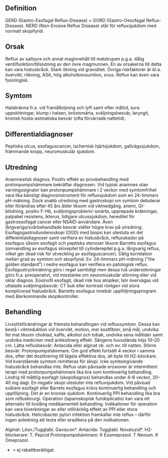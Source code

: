 ## Definition

GERD (Gastro-Esofagal Reflux-Disease) = GORD (Gastro-Oesofagal Reflux-Disease). NERD (Non-Erosive Reflux Disease) står för refluxsjukdom med normalt skopifynd.

## Orsak

Reflux av saltsyra och annat maginnehåll till matstrupen p.g.a. dålig ventilfunktion/tillslutning av den övre magmunnen. En av orsakerna till detta kan vara hiatusbråck. Stark ökning vid graviditet. Övriga riskfaktorer är bl.a. övervikt, rökning, ASA, hög alkoholkonsumtion, snus. Reflux kan även vara fysiologisk.

## Symtom

Halsbränna fr.a. vid framåtböjning och lyft samt efter måltid, sura uppstötningar, klump i halsen, bröstsmärta, sväljningsbesvär, laryngit, kronisk hosta-astmatiska besvär (ofta förvärrade nattetid).

## Differentialdiagnoser

Peptiska ulcus, esofaguscancer, ischemisk hjärtsjukdom, gallvägssjukdom, främmande kropp, neuromuskulär sjukdom.

## Utredning

Anamnestisk diagnos. Positiv effekt av provbehandling med protonpumpshämmare bekräftar diagnosen. Vid typisk anamnes utan varningssignaler kan protonpumpshämmare i 2 veckor med symtomfrihet vara lika känsligt diagnosinstrument för refluxsjukdom som en 24-timmars pH-mätning. Dock snabb utredning med gastroskopi om symtom debuterar eller förändras efter 45 års ålder liksom vid viktnedgång, anemi, GI-blödning, positiv F-Hb, sväljningsproblem/-smärta, upprepade kräkningar, palpabel resistens, ikterus, tidigare ulcussjukdom, hereditet för gastroesofagal cancer eller NSAID-användare. Även långvariga/svårbehandlade besvär ställer högre krav på utredning.
Esofagogastroduodenoskopi (OGD) med biopsi kan utesluta en del differentialdiagnoser samt verifiera ev hiatusbråck, refluxskador på esofagus såsom esofagit och peptiska stenoser liksom Barretts esofagus (omvandling av esofagus skivepitel till cylinderepitel p.g.a. långvarig reflux, vilket ger ökad risk för utveckling av esofaguscancer). Dålig korrelation mellan grad av symtom och skopifynd. Ev. 24-timmars pH-mätning (”the golden standard”) i nedre esofagus kan verifiera en patologisk reflux. Esofagustryckmätning görs i regel samtidigt men dessa två undersökningar görs fr.a. preoperativt, vid misstanke om neuromuskulär störning eller vid oklar diagnos. Eosinofil esofagit, ökad risk hos atopiker, bör övervägas vid uttalade sväljningsbesvär. CT buk eller kontrast röntgen vid stora komplicerad hiatusbråck.
Barretts esofagus innebär uppföljningsprogram med återkommande skopikontroller.

## Behandling

Livsstilsförändringar är främsta behandlingen vid refluxsymtom. Dessa kan bestå i viktreduktion vid övervikt, motion, mer kostfibrer, små mål, undvika fet mat liksom choklad, kaffe, alkohol och tobak, undvika sena måltider samt undvika mediciner med antikolinerg effekt. Sängens huvudända höjs 10–20 cm.
Lätta refluxbesvär: Antacida eller alginat vb. och ev. till natten.
Större besvär: Protonpumpshämmare. Om god effekt fortsätt 4 veckor i samma dos, efter det dostitrering till lägsta effektiva dos, alt byte till H2-blockare. Vid kvarstående symtom remitteras för skopi.
Icke symtomgivande hiatusbråck behandlas inte.
Reflux utan påvisade erosioner är intermittent terapi med protonpumpshämmare lika bra som kontinuerlig behandling.
Lindrig till måttlig esofagit (skopidiagnos) behandlas under 4–8 veckor, 20–40 mg dagl. En negativ skopi utesluter inte refluxsjukdom.
Vid påvisad svårare esofagit eller Barrets esofagus krävs kontinuerlig behandling och uppföljning. Det är en kronisk sjukdom. Kontinuerlig PPI behandling lika bra som refluxkirurgi.
Operation (laparoskopisk fundoplicatio) kan vara ett alternativ till livslång medikamentell behandling. Indikationer för operation kan vara biverkningar av eller otillräcklig effekt av PPI eller stora hiatusbråck.
Helicobacter pylori infektion framkallar inte reflux – därför ingen anledning att testa eller eradikera på den indikationen.


Alginat: Lösn./Tuggtabl. Gaviscon*.
Antacida: Tuggtabl. Novaluzid*.
H2-blockerare: T. Pepcid
Protonpumpshämmare: K Esomeprazol. T Nexium. K Omeprazol.
* = ej rabattberättigat.

